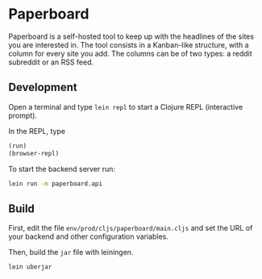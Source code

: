 # Paperboard

Paperboard is a self-hosted tool to keep up with the headlines of the sites you are interested in. 
The tool consists in a Kanban-like structure, with a column for every site you add. The columns can be of two types: a reddit subreddit or an RSS feed.

## Development

Open a terminal and type `lein repl` to start a Clojure REPL
(interactive prompt).

In the REPL, type

```clojure
(run)
(browser-repl)
```

To start the backend server run:

```bash
lein run -m paperboard.api
```

## Build

First, edit the file `env/prod/cljs/paperboard/main.cljs` and set the URL of your backend and other configuration variables.

Then, build the `jar` file with leiningen.

```bash
lein uberjar
```


